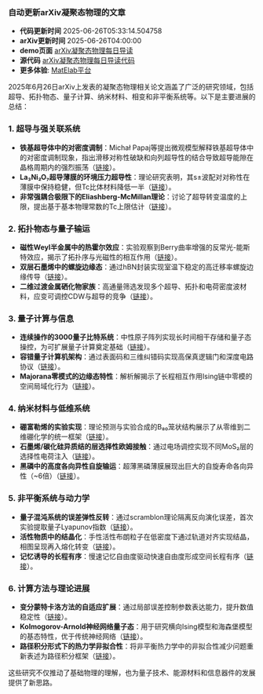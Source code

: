 ### 自动更新arXiv凝聚态物理的文章
  - **代码更新时间** 2025-06-26T05:33:14.504758
  - **arXiv更新时间** 2025-06-26T04:00:00
  - **demo页面** [arXiv凝聚态物理每日导读](https://iopwsy.github.io/arXiv_cond-mat/)
  - **源代码** [arXiv凝聚态物理每日导读代码](https://github.com/iopwsy/arXiv_cond-mat/)
  - **更多体验**: [MatElab平台](https://in.iphy.ac.cn/eln/#/recday)

2025年6月26日arXiv上发表的凝聚态物理相关论文涵盖了广泛的研究领域，包括超导、拓扑物态、量子计算、纳米材料、相变和非平衡系统等。以下是主要进展的总结：

### 1. **超导与强关联系统**
- **铁基超导体中的对密度调制**：Michał Papaj等提出微观模型解释铁基超导体中的对密度调制现象，指出滑移对称性破缺和向列超导性的结合导致超导能隙在晶格周期内的强烈振荡（[链接](https://arxiv.org/abs/2506.19903)）。
- **La₃Ni₂O₇超导薄膜的环境压力超导性**：理论研究表明，其s±波配对对称性在薄膜中保持稳健，但Tc比体材料降低一半（[链接](https://arxiv.org/abs/2506.20497)）。
- **非常强耦合极限下的Eliashberg-McMillan理论**：讨论了超导转变温度的上限，提出基于基本物理常数的Tc上限估计（[链接](https://arxiv.org/abs/2506.19326)）。

### 2. **拓扑物态与量子输运**
- **磁性Weyl半金属中的热霍尔效应**：实验观察到Berry曲率增强的反常光-能斯特效应，揭示了拓扑序与光磁性的相互作用（[链接](https://arxiv.org/abs/2506.20180)）。
- **双层石墨烯中的螺旋边缘态**：通过hBN封装实现室温下稳定的高迁移率螺旋边缘传导（[链接](https://arxiv.org/abs/2506.20510)）。
- **二维过渡金属硒化物家族**：高通量筛选发现多个超导、拓扑和电荷密度波材料，应变可调控CDW与超导的竞争（[链接](https://arxiv.org/abs/2506.20265)）。

### 3. **量子计算与信息**
- **连续操作的3000量子比特系统**：中性原子阵列实现长时间相干存储和量子态操控，为可扩展量子计算奠定基础（[链接](https://arxiv.org/abs/2506.20660)）。
- **容错量子计算机架构**：通过表面码和三维纠错码实现高保真逻辑门和深度电路协议（[链接](https://arxiv.org/abs/2506.20661)）。
- **Majorana零模式的边缘态特性**：解析解揭示了长程相互作用Ising链中零模的空间局域化行为（[链接](https://arxiv.org/abs/2506.20182)）。

### 4. **纳米材料与低维系统**
- **硼富勒烯的实验实现**：理论预测与实验合成的B₈₀笼状结构展示了从零维到二维硼化学的统一框架（[链接](https://arxiv.org/abs/2506.20032)）。
- **石墨烯/碳化硅异质结的层选择性欧姆接触**：通过电场调控实现不同MoS₂层的选择性电荷注入（[链接](https://arxiv.org/abs/2506.05133)）。
- **黑磷中的高度各向异性自旋输运**：超薄黑磷薄膜展现出巨大的自旋寿命各向异性（~6倍）（[链接](https://arxiv.org/abs/2506.20171)）。

### 5. **非平衡系统与动力学**
- **量子混沌系统的误差弹性反转**：通过scramblon理论隔离反向演化误差，首次实验提取量子Lyapunov指数（[链接](https://arxiv.org/abs/2506.19915)）。
- **活性物质中的结晶化**：手性活性布朗粒子在低密度下通过轨道对齐实现结晶，相图呈现再入熔化转变（[链接](https://arxiv.org/abs/2506.20230)）。
- **记忆诱导的长程有序**：慢速记忆自由度驱动快速自由度形成空间长程有序（[链接](https://arxiv.org/abs/2405.06834)）。

### 6. **计算方法与理论进展**
- **变分蒙特卡洛方法的自适应扩展**：通过局部误差控制参数表达能力，提升数值稳定性（[链接](https://arxiv.org/abs/2506.08575)）。
- **Kolmogorov-Arnold神经网络量子态**：用于研究横向Ising模型和海森堡模型的基态特性，优于传统神经网络（[链接](https://arxiv.org/abs/2506.01891)）。
- **路径积分形式下的热力学非拟合性**：将非平衡热力学中的非拟合性减少问题重新表述为路径积分框架（[链接](https://arxiv.org/abs/2506.20242)）。

这些研究不仅推动了基础物理的理解，也为量子技术、能源材料和信息器件的发展提供了新思路。